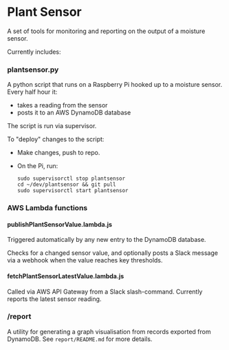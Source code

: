 # Plant Sensor

A set of tools for monitoring and reporting on the output of a moisture sensor.

Currently includes:

### plantsensor.py

A python script that runs on a Raspberry Pi hooked up to a moisture sensor. Every half hour it:
* takes a reading from the sensor
* posts it to an AWS DynamoDB database

The script is run via supervisor.

To "deploy" changes to the script:

* Make changes, push to repo.
* On the Pi, run:

      sudo supervisorctl stop plantsensor
      cd ~/dev/plantsensor && git pull
      sudo supervisorctl start plantsensor

### AWS Lambda functions

#### publishPlantSensorValue.lambda.js

Triggered automatically by any new entry to the DynamoDB database.

Checks for a changed sensor value, and optionally posts a Slack message via a webhook when the value reaches key thresholds.

#### fetchPlantSensorLatestValue.lambda.js

Called via AWS API Gateway from a Slack slash-command. Currently reports the latest sensor reading.

### /report

A utility for generating a graph visualisation from records exported from DynamoDB. See `report/README.md` for more details.
